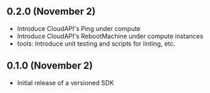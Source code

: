 ## 0.2.0 (November 2)

- Introduce CloudAPI's Ping under compute
- Introduce CloudAPI's RebootMachine under compute instances
- tools: Introduce unit testing and scripts for linting, etc.

## 0.1.0 (November 2)

- Initial release of a versioned SDK
